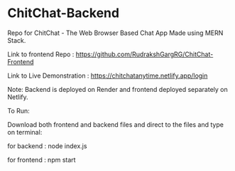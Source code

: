# ChitChat-Backend

Repo for ChitChat - The Web Browser Based Chat App Made using MERN Stack.

Link to frontend Repo : https://github.com/RudrakshGargRG/ChitChat-Frontend

Link to Live Demonstration : https://chitchatanytime.netlify.app/login



Note: Backend is deployed on Render and frontend deployed separately on Netlify.

To Run: 

Download both frontend and backend files and direct to the files and type on terminal:

for backend :  node index.js

for frontend : npm start

